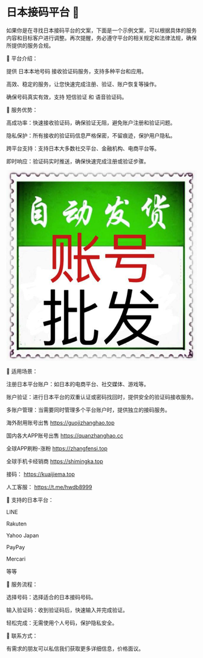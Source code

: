 # 日本接码平台 🌸

如果你是在寻找日本接码平台的文案，下面是一个示例文案，可以根据具体的服务内容和目标客户进行调整。再次提醒，务必遵守平台的相关规定和法律法规，确保所提供的服务合规。

📌 平台介绍：

提供 日本本地号码 接收验证码服务，支持多种平台和应用。

高效、稳定的服务，让您快速完成注册、验证、账户恢复等操作。

确保号码真实有效，支持 短信验证 和 语音验证码。

📌 服务优势：

高成功率：快速接收验证码，确保验证无阻，避免账户注册和验证问题。

隐私保护：所有接收的验证码信息严格保密，不留痕迹，保护用户隐私。

跨平台支持：支持日本大多数社交平台、金融机构、电商平台等。

即时响应：验证码实时推送，确保快速完成注册或验证步骤。

<img src="pic/bbb.png" alt="日本接码平台" border="0">

📌 适用场景：

注册日本平台账户：如日本的电商平台、社交媒体、游戏等。

账户验证：进行日本平台的双重认证或密码找回时，提供安全的验证码接收服务。

多账户管理：当需要同时管理多个平台账户时，提供独立的接码服务。

海外耐用账号出售
https://guojizhanghao.top 

国内各大APP账号出售
https://quanzhanghao.cc     

全球APP刷粉-涨粉 
https://zhangfensi.top 

全球手机卡经销商
https://shimingka.top 

接码：
https://kuaijiema.top

人工客服：
https://t.me/hwdb8999

📌 支持的日本平台：

LINE

Rakuten

Yahoo Japan

PayPay

Mercari

等等

📌 服务流程：

选择号码：选择适合的日本接码号码。

输入验证码：收到验证码后，快速输入并完成验证。

轻松完成：无需使用个人号码，保护隐私安全。

📌 联系方式：

有需求的朋友可以私信我们获取更多详细信息，价格面议。